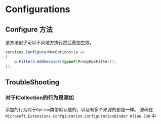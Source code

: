 # Configurations

## Configure 方法

该方法似乎可以不同地方执行然后叠加生效。

```csharp
services.Configure<MvcOptions>(p =>
{
    p.Filters.AddService(typeof(ProxyMvcFilter));
});
```

## TroubleShooting
### 对于ICollection的行为是添加
添加的行为对于`Option`类带默认值的，以及有多个来源的都是一样。
源码在`Microsoft.Extensions.Confgiuration.ConfigurationBinder #line 530` 中
